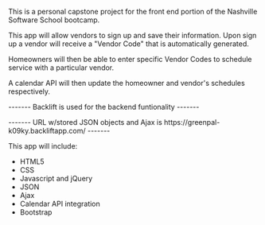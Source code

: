 <p>This is a personal capstone project for the front end portion of the Nashville Software School bootcamp.</p>

<p>This app will allow vendors to sign up and save their information. Upon sign up a vendor will receive a "Vendor Code" that is automatically generated.</p>

<p>Homeowners will then be able to enter specific Vendor Codes to schedule service with a particular vendor.</p>

<p>A calendar API will then update the homeowner and vendor's schedules respectively.</p>

<p> ------- Backlift is used for the backend funtionality ------- </p>
<p> ------- URL w/stored JSON objects and Ajax is https://greenpal-k09ky.backliftapp.com/ ------- </p>

<p>This app will include:</p>
<ul>
<li>HTML5</li>
<li>CSS</li>
<li>Javascript and jQuery</li>
<li>JSON</li>
<li>Ajax</li>
<li>Calendar API integration</li>
<li>Bootstrap</li>
</ul>

